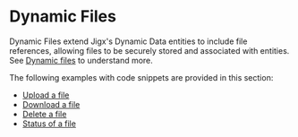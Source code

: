 # Dynamic Files

Dynamic Files extend Jigx's Dynamic Data entities to include file references, allowing files to be securely stored and associated with entities. See [Dynamic files]() to understand more.

The following examples with code snippets are provided in this section:

- [Upload a file](<./Dynamic Files/Upload a file.md>)&#x20;
- [Download a file](<./Dynamic Files/Download a file.md>)&#x20;
- [Delete a file](<./Dynamic Files/Delete a file.md>)&#x20;
- [Status of a file](<./Dynamic Files/Status of a file.md>)&#x20;


